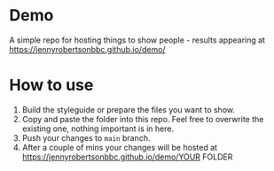 # Demo

A simple repo for hosting things to show people - results appearing at https://jennyrobertsonbbc.github.io/demo/

# How to use

1. Build the styleguide or prepare the files you want to show.
2. Copy and paste the folder into this repo. Feel free to overwrite the existing one, nothing important is in here.
3. Push your changes to `main` branch.
4. After a couple of mins your changes will be hosted at https://jennyrobertsonbbc.github.io/demo/YOUR FOLDER

